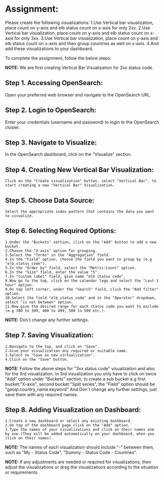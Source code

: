 
# Assignment:

Please create the following visualizations:
1.Use Vertical bar visualization, place count on y-axis and elb status count on x-axis for only 2xx.
2.Use Vertical bar visualization, place count on y-axis and elb status count on x-axis for only 3xx.
3.Use Vertical bar visualization, place count on y-axis and elb status count on x-axis and then group countries as well on x-axis.
4.And add these visualizations to your dashboard.

To complete the assignment, follow the below steps:



**NOTE:** We are first creating Vertical Bar Visualization for 2xx status code.



## Step 1. Accessing OpenSearch:

	
 Open your preferred web browser and navigate to the OpenSearch URL.
    
    

## Step 2. Login to OpenSearch:

	
 Enter your credentials (username and password) to login to the OpenSearch cluster.



## Step 3. Navigate to Visualize:

In the OpenSearch dashboard, click on the "Visualize" section.



## Step 4. Creating New Vertical Bar Visualization:

	Click on the "Create visualization" button, select "Vertical Bar", to start creating a new "Vertical Bar" Visualization.



## Step 5. Choose Data Source:

	Select the appropriate index pattern that contains the data you want to visualize.
    
    
    
## Step 6. Selecting Required Options:

	1.Under the "Buckets" section, click on the "Add" button to add a new bucket.
	2.Choose the "X-axis" option for grouping.
	3.Select the "Terms" in the "Aggregation" field.
	4.In the "Field" option, choose the field you want to group by (e.g "elb_status_code").
	5.In the "Order by" field, select the "Metric:Count" option.
	6.In the "Size" field, enter the value "5".
	7.In "Custom label" field, give name "elb status code".
	8.Now go to the top, click on the calendar logo and select the "Last 1 hour" option.
	9.On top left corner, under the "Search" field, click the "Add filter" option.
	10.Select the field "elb_status_code" and in the "Operator" dropdown, select "is not between" option.
	11.Now give the desired range for each status code you want to exclude (e.g 300 to 399, 400 to 499, 500 to 599 etc.).
    
    
    	
 **NOTE:** Don`t change any further settings.  
	 
	 
    
## Step 7. Saving Visualization:
    
	1.Navigate to the top, and click on "Save".
	2.Give your visualization any required or suitable name.
	3.Select on "Save as new virtualization".
	4.Click on the "Save" button.
    
    

 **NOTE:** Follow the above steps for "3xx status code" visualization and also for the 3rd visualization. In 3rd visualization you only have to click on twice "Add" option
      	under "Buckets" section,  to create a sub bucket e.g first bucket:"X-axis", second bucket:"Split series", the "Field" option should be "geoip.country_name.keyword"
      	And Don`t change any further settings, just save them with any required names.
     	 
    
    
## Step 8. Adding Visualization on Dashboard:
    
	1.Create a new dashboard or select any existing dashboard.
	2.On top of the dashboard page click on the "Add" option.
	3.Type the names of your visualizations and click on their names one by one.(They will be added automatically on your dashboard, when you click on their names).
    
    
    	
 **NOTE:** The names of each visualization should include "-" between them, such as "My - Status Code", "Dummy - Status Code - Countries".
    
    
    
 **NOTE:** If any adjustments are needed or required for visualizations, then adjust the visualizations or drag the visualizations according to the situation or requirements.
    
      	 
    
	

